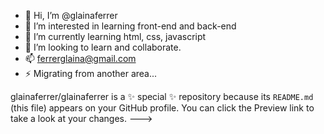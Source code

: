 - 👋 Hi, I’m @glainaferrer
- 👀 I’m interested in learning front-end and back-end
- 🌱 I’m currently learning html, css, javascript
- 💞️ I’m looking to learn and collaborate.
- 📫 ferrerglaina@gmail.com
- ⚡ Migrating from another area...
  
glainaferrer/glainaferrer is a ✨ special ✨ repository because its `README.md` (this file) appears on your GitHub profile.
You can click the Preview link to take a look at your changes.
--->
